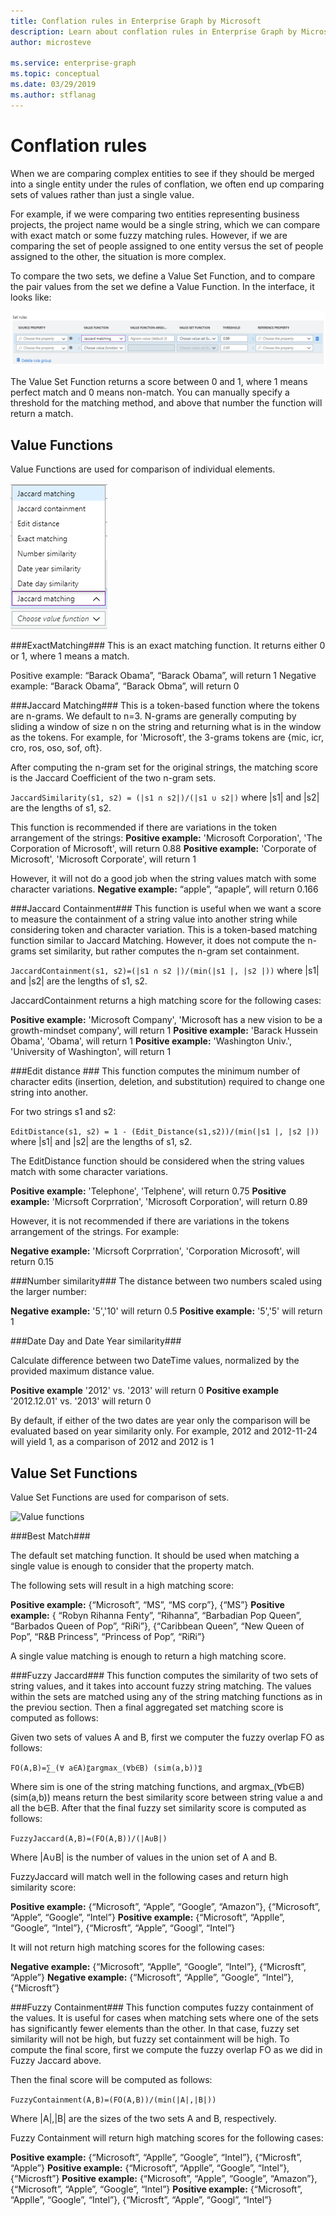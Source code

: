 ```yaml
---
title: Conflation rules in Enterprise Graph by Microsoft
description: Learn about conflation rules in Enterprise Graph by Microsoft
author: microsteve

ms.service: enterprise-graph
ms.topic: conceptual
ms.date: 03/29/2019
ms.author: stflanag
---
```


# Conflation rules

When we are comparing complex entities to see if they should be merged into a single entity under the rules of conflation, we often end up comparing sets of values rather than just a single value. 

For example, if we were comparing two entities representing business projects, the project name would be a single string, which we can compare with exact match or some fuzzy matching rules. However, if we are comparing the set of people assigned to one entity versus the set of people assigned to the other, the situation is more complex. 

To compare the two sets, we define a Value Set Function, and to compare the pair values from the set we define a Value Function. In the interface, it looks like:

![Rules panel](media/conflation-rules/rules-panel.png)

The Value Set Function returns a score between 0 and 1, where 1 means perfect match and 0 means non-match. You can manually specify a threshold for the matching method, and above that number the function will return a match.

## Value Functions

Value Functions are used for comparison of individual elements.

![Value functions](media/conflation-rules/value-function-select.png)

###ExactMatching###
This is an exact matching function. It returns either 0 or 1, where 1 means a match. 
 
Positive example: “Barack Obama”, “Barack Obama”, will return 1 
Negative example: “Barack Obama”, “Barack Obma”, will return 0 

###Jaccard Matching###
This is a token-based function where the tokens are n-grams. We default to n=3. N-grams are generally computing by sliding a window of size n on the string and returning what is in the window as the tokens. For example, for 'Microsoft', the 3-grams tokens are {mic, icr, cro, ros, oso, sof, oft}. 

After computing the n-gram set for the original strings, the matching score is the Jaccard Coefficient of the two n-gram sets. 

```JaccardSimilarity(s1, s2) = (|s1 ∩ s2|)/(|s1 ∪ s2|)``` where |s1| and |s2| are the lengths of s1, s2. 
 
This function is recommended if there are variations in the token arrangement of the strings: 
**Positive example:** 'Microsoft Corporation', 'The Corporation of Microsoft', will return 0.88 
**Positive example:** 'Corporate of Microsoft', 'Microsoft Corporate', will return 1 
 
However, it will not do a good job when the string values match with some character variations. 
**Negative example:** “apple”, “apaple”, will return 0.166 

###Jaccard Containment###
This function is useful when we want a score to measure the containment of a string value into another string while considering token and character variation. This is a token-based matching function similar to Jaccard Matching. However, it does not compute the n-grams set similarity, but rather computes the n-gram set containment.

```JaccardContainment(s1, s2)=(|s1 ∩ s2 |)/(min(|s1 |, |s2 |))``` where |s1| and |s2| are the lengths of s1, s2.

JaccardContainment returns a high matching score for the following cases:

**Positive example:** 'Microsoft Company', 'Microsoft has a new vision to be a growth-mindset company', will return 1
**Positive example:** 'Barack Hussein Obama', 'Obama', will return 1
**Positive example:** 'Washington Univ.', 'University of Washington', will return 1

###Edit distance ###
This function computes the minimum number of character edits (insertion, deletion, and substitution) required to change one string into another.

For two strings s1 and s2:

```EditDistance(s1, s2) = 1 - (Edit_Distance(s1,s2))/(min(|s1 |, |s2 |))``` where |s1| and |s2| are the lengths of s1, s2.

The EditDistance function should be considered when the string values match with some character variations.

**Positive example:** 'Telephone', 'Telphene', will return 0.75
**Positive example:** 'Micrsoft Corprration', 'Microsoft Corporation', will return 0.89

However, it is not recommended if there are variations in the tokens arrangement of the strings. For example: 

**Negative example:** 'Micrsoft Corprration', 'Corporation Microsoft', will return 0.15

###Number similarity###
The distance between two numbers scaled using the larger number:

**Negative example:** '5','10' will return 0.5
**Positive example:** '5','5' will return 1

###Date Day and Date Year similarity###

Calculate difference between two DateTime values, normalized by the provided maximum distance value.

**Positive example** '2012' vs. '2013' will return 0
**Positive example** '2012.12.01' vs. '2013' will return 0 

By default, if either of the two dates are year only the comparison will be evaluated based on year similarity only. For example, 2012 and 2012-11-24 will yield 1, as a comparison of 2012 and 2012 is 1


## Value Set Functions

Value Set Functions are used for comparison of sets.

![Value functions](media/conflation-rules/value-set-function-select.png)

###Best Match###

The default set matching function. It should be used when matching a single value is enough to consider that the property match.

The following sets will result in a high matching score:

**Positive example:** {“Microsoft”, “MS”, “MS corp”}, {“MS”}
**Positive example:** { “Robyn Rihanna Fenty”, “Rihanna”, “Barbadian Pop Queen”, “Barbados Queen of Pop”, “RiRi”}, {“Caribbean Queen”, “New Queen of Pop”, “R&B Princess”, “Princess of Pop”, “RiRi”}

A single value matching is enough to return a high matching score.

###Fuzzy Jaccard###
This function computes the similarity of two sets of string values, and it takes into account fuzzy string matching. The values within the sets are matched using any of the string matching functions as in the previou section. Then a final aggregated set matching score is computed as follows:

Given two sets of values A and B, first we computer the fuzzy overlap FO as follows:

```FO(A,B)=∑_(∀ a∈A)〖argmax_(∀b∈B) (sim(a,b))〗```

Where sim is one of the string matching functions, and argmax_(∀b∈B) (sim(a,b)) means return the best similarity score between string value a and all the b∈B. After that the final fuzzy set similarity score is computed as follows:

```FuzzyJaccard(A,B)=(FO(A,B))/(|A∪B|)```

Where |A∪B| is the number of values in the union set of A and B.

FuzzyJaccard will match well in the following cases and return high similarity score:

**Positive example:** {“Microsoft”, “Apple”, “Google”, “Amazon”}, {“Microsoft”, “Apple”, “Google”, “Intel”}
**Positive example:** {“Microsoft”, “Applle”, “Google”, “Intel”}, {“Microsft”, “Apple”, “Googl”, “Intel”}

It will not return high matching scores for the following cases:

**Negative example:** {“Microsoft”, “Applle”, “Google”, “Intel”}, {“Microsft”, “Apple”}
**Negative example:** {“Microsoft”, “Applle”, “Google”, “Intel”}, {“Microsft”}


###Fuzzy Containment###
This function computes fuzzy containment of the values. It is useful for cases when matching sets where one of the sets has significantly fewer elements than the other. In that case, fuzzy set similarity will not be high, but fuzzy set containment will be high. To compute the final score, first we compute the fuzzy overlap FO as we did in Fuzzy Jaccard above.

Then the final score will be computed as follows:

```FuzzyContainment(A,B)=(FO(A,B))/(min⁡(|A|,|B|))```

Where |A|,|B| are the sizes of the two sets A and B, respectively.

Fuzzy Containment will return high matching scores for the following cases:

**Positive example:** {“Microsoft”, “Applle”, “Google”, “Intel”}, {“Microsft”, “Apple”}
**Positive example:** {“Microsoft”, “Applle”, “Google”, “Intel”}, {“Microsft”}
**Positive example:** {“Microsoft”, “Apple”, “Google”, “Amazon”}, {“Microsoft”, “Apple”, “Google”, “Intel”}
**Positive example:** {“Microsoft”, “Applle”, “Google”, “Intel”}, {“Microsft”, “Apple”, “Googl”, “Intel”}


